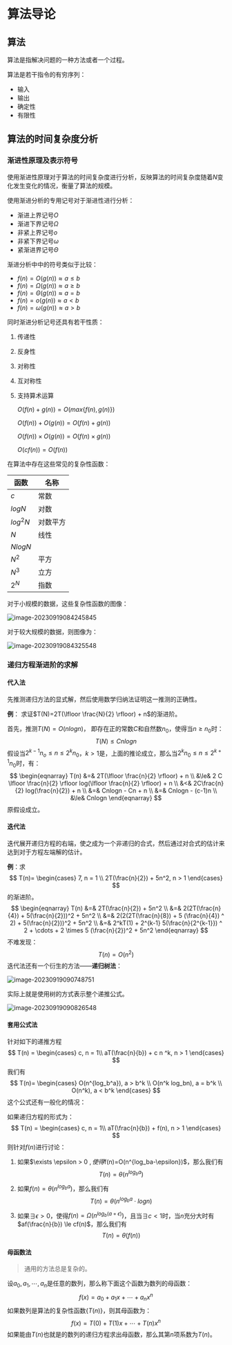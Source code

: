 # 算法导论

## 算法

算法是指解决问题的一种方法或者一个过程。

算法是若干指令的有穷序列：

- 输入
- 输出
- 确定性
- 有限性

## 算法的时间复杂度分析

### 渐进性原理及表示符号

使用渐进性原理对于算法的时间复杂度进行分析，反映算法的时间复杂度随着$N$变化发生变化的情况，衡量了算法的规模。

使用渐进分析的专用记号对于渐进性进行分析：

- 渐进上界记号$O$
- 渐进下界记号$\Omega$
- 非紧上界记号$o$
- 非紧下界记号$\omega$
- 紧渐进界记号$\Theta$

渐进分析中中的符号类似于比较：

- $f(n)=O(g(n)) \approx a \le b$
- $f(n) = \Omega(g(n)) \approx a \ge b$
- $f(n) = \Theta(g(n)) \approx a = b$
- $f(n) = o(g(n)) \approx a < b$
- $f(n) = \omega(g(n)) \approx a > b$

同时渐进分析记号还具有若干性质：

1. 传递性

2. 反身性

3. 对称性

4. 互对称性

5. 支持算术运算

   $O(f(n) + g(n)) = O(max\{f(n), g(n)\})$

   $O(f(n)) + O(g(n)) = O(f(n) + g(n))$

   $O(f(n)) \times O(g(n)) = O(f(n) \times g(n))$

   $O(cf(n)) =O(f(n))$

在算法中存在这些常见的复杂性函数：

| 函数     | 名称     |
| -------- | -------- |
| $c$      | 常数     |
| $logN$   | 对数     |
| $log^2N$ | 对数平方 |
| $N$      | 线性     |
| $NlogN$  |          |
| $N^2$    | 平方     |
| $N^3$    | 立方     |
| $2^N$    | 指数     |

对于小规模的数据，这些复杂性函数的图像：

![image-20230919084245845](./intro/image-20230919084245845.png)

对于较大规模的数据，则图像为：

![image-20230919084325548](./intro/image-20230919084325548.png)

### 递归方程渐进阶的求解

#### 代入法

先推测递归方法的显式解，然后使用数学归纳法证明这一推测的正确性。

**例**： 求证$T(N)=2T(\lfloor \frac{N}{2} \rfloor) + n$的渐进阶。

首先，推测$T(N) = O(nlogn)$， 即存在正的常数$C$和自然数$n_0$，使得当$n \ge n_0$时：
$$
T(N) \le Cnlogn
$$
假设当$2^{k-1}n_o \le n \le 2^k n_0$，$k > 1$是，上面的推论成立，那么当$2^kn_0 \le n \le 2^{k+1}n_0$时，有：
$$
\begin{eqnarray}
T(n) &=& 2T(\lfloor \frac{n}{2} \rfloor) + n \\
&\le& 2 C \lfloor \frac{n}{2} \rfloor log(\lfloor \frac{n}{2} \rfloor) + n \\
&<& 2C\frac{n}{2} log(\frac{n}{2}) + n \\
&=& Cnlogn - Cn + n \\
&=& Cnlogn - (c-1)n \\
&\le& Cnlogn
\end{eqnarray}
$$
原假设成立。

#### 迭代法

迭代展开递归方程的右端，使之成为一个非递归的合式，然后通过对合式的估计来达到对于方程左端解的估计。

**例**：求
$$
T(n)=
\begin{cases}
7, n = 1 \\
2T(\frac{n}{2}) + 5n^2, n > 1
\end{cases}
$$
的渐进阶。
$$
\begin{eqnarray}
T(n) &=& 2T(\frac{n}{2}) + 5n^2 \\
&=& 2(2T(\frac{n}{4}) + 5(\frac{n}{2}))^2 + 5n^2 \\
&=& 2(2(2T(\frac{n}{8}) + 5 (\frac{n}{4}) ^ 2) + 5(\frac{n}{2}))^2 + 5n^2 \\
&=& 2^kT(1) + 2^{k-1} 5(\frac{n}{2^{k-1}}) ^ 2 + \cdots + 2 \times 5 (\frac{n}{2})^2 + 5n^2
\end{eqnarray}
$$
不难发现：
$$
T(n) = O(n^2)
$$
迭代法还有一个衍生的方法——**递归树法**：

![image-20230919090748751](./intro/image-20230919090748751.png)

实际上就是使用树的方式表示整个递推公式。

![image-20230919090826548](./intro/image-20230919090826548.png)

#### 套用公式法

针对如下的递推方程
$$
T(n) =
\begin{cases}
c, n = 1\\
aT(\frac{n}{b}) + c n ^k, n > 1
\end{cases}
$$
我们有
$$
T(n)=
\begin{cases}
O(n^{log_b^a}), a > b^k \\
O(n^k log_bn), a = b^k \\
O(n^k), a < b^k
\end{cases}
$$
这个公式还有一般化的情况：

如果递归方程的形式为：
$$
T(n) =
\begin{cases}
c, n = 1\\
aT(\frac{n}{b}) + f(n), n > 1
\end{cases}
$$
则针对$f(n)$进行讨论：

1. 如果$\exists \epsilon > 0 $, 使得$f(n)=O(n^{log_ba-\epsilon})$，那么我们有
   $$
   T(n) = \theta(n^{log_ba})
   $$

2. 如果$f(n)=\theta(n^{log_ba})$，那么我们有
   $$
   T(n)=\theta(n^{log_ba} \cdot logn)
   $$

3. 如果$\exists \epsilon > 0$，使得$f(n)=\Omega(n^{log_b(a + \epsilon)})$，且当$\exists c < 1$时，当$n$充分大时有$af(\frac{n}{b}) \le cf(n)$，那么我们有
   $$
   T(n)= \theta(f(n))
   $$

#### 母函数法

> 通用的方法总是复杂的。

设$a_0, a_1, \cdots, a_n$是任意的数列，那么称下面这个函数为数列的母函数：
$$
f(x)=a_0 + a_1 x + \cdots + a_n x^n
$$
如果数列是算法的复杂性函数$\{T(n)\}$，则其母函数为：
$$
f(x) = T(0) + T(1)x + \cdots + T(n) x^n
$$
如果能由$T(n)$也就是的数列的递归方程求出母函数，那么其第$n$项系数为$T(n)$。


